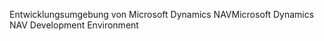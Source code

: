 <span data-ttu-id="01012-101">Entwicklungsumgebung von Microsoft Dynamics NAV</span><span class="sxs-lookup"><span data-stu-id="01012-101">Microsoft Dynamics NAV Development Environment</span></span>